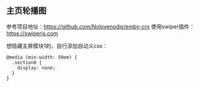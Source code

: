 ## 主页轮播图

参考项目地址：https://github.com/Nolovenodie/emby-crx 使用swiper插件：https://swiperjs.com

想隐藏主屏模块1的，自行添加自动义css：
```
@media (min-width: 50em) {
  .section0 {
    display: none;
  }
}
```
